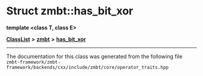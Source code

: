

# Struct zmbt::has\_bit\_xor

**template &lt;class T, class E&gt;**



[**ClassList**](annotated.md) **>** [**zmbt**](namespacezmbt.md) **>** [**has\_bit\_xor**](structzmbt_1_1has__bit__xor.md)







































































------------------------------
The documentation for this class was generated from the following file `zmbt-framework/zmbt-framework/backends/cxx/include/zmbt/core/operator_traits.hpp`

